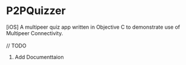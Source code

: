 # P2PQuizzer
[iOS] A multipeer quiz app written in Objective C to demonstrate use of Multipeer Connectivity.
</br></br>
// TODO
1. Add Documenttaion

